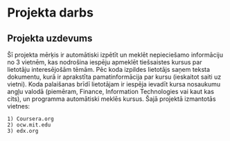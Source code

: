 # Projekta darbs
## Projekta uzdevums
Šī projekta mērķis ir automātiski izpētīt un meklēt nepieciešamo informāciju no 3 vietnēm, kas nodrošina iespēju apmeklēt tiešsaistes kursus par lietotāju interesējošām tēmām. Pēc koda izpildes lietotājs saņem teksta dokumentu, kurā ir aprakstīta pamatinformācija par kursu (ieskaitot saiti uz vietni). Koda palaišanas brīdī lietotājam ir iespēja ievadīt kursa nosaukumu angļu valodā (piemēram, Finance, Information Technologies vai kaut kas cits), un programma automātiski meklēs kursus.
Šajā projektā izmantotās vietnes:
```
1) Coursera.org
2) ocw.mit.edu
3) edx.org
```

